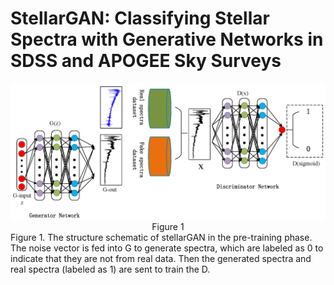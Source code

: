 # StellarGAN: Classifying Stellar Spectra with Generative Networks in SDSS and APOGEE Sky Surveys
<div align="center">
  <img src="Figures/stellarGAN.png" width="900px" />
    Figure 1
</div>
Figure 1. The structure schematic of stellarGAN in the pre-training phase. The noise vector is fed into G to generate spectra, which are labeled as 0 to indicate that they are not from real data. Then the generated spectra and real spectra (labeled as 1) are sent to train the D.

